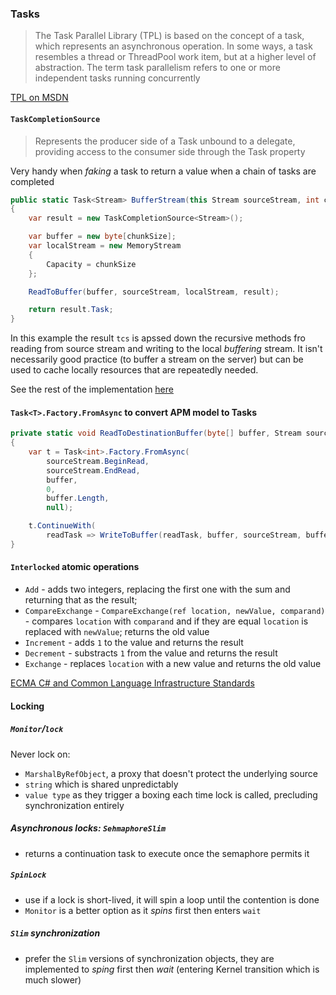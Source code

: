 ### Tasks

> The Task Parallel Library (TPL) is based on the concept of a task, which represents an asynchronous operation. In some ways, a task resembles a thread or ThreadPool work item, but at a higher level of abstraction. The term task parallelism refers to one or more independent tasks running concurrently

[TPL on MSDN](https://msdn.microsoft.com/en-us/library/dd537609.aspx)

#### `TaskCompletionSource`

> Represents the producer side of a Task<TResult> unbound to a delegate, providing access to the consumer side through the Task property

Very handy when _faking_ a task to return a value when a chain of tasks are completed

```csharp
public static Task<Stream> BufferStream(this Stream sourceStream, int chunkSize = 1024)
{
	var result = new TaskCompletionSource<Stream>();

	var buffer = new byte[chunkSize];
	var localStream = new MemoryStream
	{
		Capacity = chunkSize
	};

	ReadToBuffer(buffer, sourceStream, localStream, result);

	return result.Task;
}
```

In this example the result `tcs` is apssed down the recursive methods fro reading from source stream and writing to the local _buffering_ stream. It isn't necessarily good practice (to buffer a stream on the server) but can be used to cache locally resources that are repeatedly needed.

See the rest of the implementation [here](CodeSandbox/CodeSandbox/Parallelization.cs)

#### `Task<T>.Factory.FromAsync` to convert APM model to Tasks

```c#
private static void ReadToDestinationBuffer(byte[] buffer, Stream sourceStream, List<byte> buffers, TaskCompletionSource<IEnumerable<byte>> taskCompletionSource)
{
	var t = Task<int>.Factory.FromAsync(
		sourceStream.BeginRead,
		sourceStream.EndRead,
		buffer,
		0,
		buffer.Length,
		null);

	t.ContinueWith(
		readTask => WriteToBuffer(readTask, buffer, sourceStream, buffers, taskCompletionSource));
}
```

#### `Interlocked` **atomic** operations

* `Add` - adds two integers, replacing the first one with the sum and returning that as the result;
* `CompareExchange` - `CompareExchange(ref location, newValue, comparand)` -  compares `location` with `comparand` and if they are equal `location` is replaced with `newValue`; returns the old value
* `Increment` - adds `1` to the value and returns the result
* `Decrement` - substracts `1` from the value and returns the result
* `Exchange` - replaces `location` with a new value and returns the old value

[ECMA C# and Common Language Infrastructure Standards](https://msdn.microsoft.com/en-US/vstudio/aa569283.aspx)

#### Locking

##### `Monitor`/`lock` 

Never lock on:

- `MarshalByRefObject`, a proxy that doesn't protect the underlying source
- `string` which is shared unpredictably
- `value type` as they trigger a boxing each time lock is called, precluding synchronization entirely

##### Asynchronous locks: `SehmaphoreSlim` 

- returns a continuation task to execute once the semaphore permits it

##### `SpinLock`

- use if a lock is short-lived, it will spin a loop until the contention is done
- `Monitor` is a better option as it _spins_ first then enters `wait`

##### `Slim` synchronization 

- prefer the `Slim` versions of synchronization objects, they are implemented to _sping_ first then _wait_ (entering Kernel transition which is much slower)
